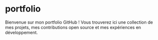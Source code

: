 # portfolio
Bienvenue sur mon portfolio GitHub ! Vous trouverez ici une collection de mes projets, mes contributions open source et mes expériences en développement.
